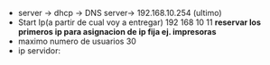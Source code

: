 - server -> dhcp -> DNS server-> 192.168.10.254 (ultimo)
- Start Ip(a partir de cual voy a entregar) 192 168 10 11 **reservar los primeros ip para asignacion de ip fija ej. impresoras**
- maximo numero de usuarios 30
- ip servidor: 

